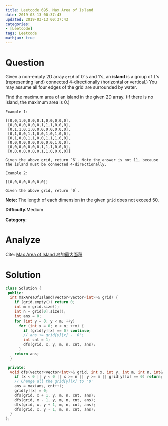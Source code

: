 ```yaml
---
title: Leetcode 695. Max Area of Island
date: 2019-03-13 00:37:43
updated: 2019-03-13 00:37:43
categories: 
- [Leetcode]
tags: Leetcode
mathjax: true
---
```


# Question

Given a non-empty 2D array  `grid`  of 0's and 1's, an  **island**  is a group of  `1`'s (representing land) connected 4-directionally (horizontal or vertical.) You may assume all four edges of the grid are surrounded by water.

Find the maximum area of an island in the given 2D array. (If there is no island, the maximum area is 0.)

```
Example 1:

[[0,0,1,0,0,0,0,1,0,0,0,0,0],
 [0,0,0,0,0,0,0,1,1,1,0,0,0],
 [0,1,1,0,1,0,0,0,0,0,0,0,0],
 [0,1,0,0,1,1,0,0,1,0,1,0,0],
 [0,1,0,0,1,1,0,0,1,1,1,0,0],
 [0,0,0,0,0,0,0,0,0,0,1,0,0],
 [0,0,0,0,0,0,0,1,1,1,0,0,0],
 [0,0,0,0,0,0,0,1,1,0,0,0,0]]

Given the above grid, return `6`. Note the answer is not 11, because the island must be connected 4-directionally.

Example 2:

[[0,0,0,0,0,0,0,0]]

Given the above grid, return `0`.
```

**Note:**  The length of each dimension in the given  `grid`  does not exceed 50.

**Difficulty**:Medium

**Category**:

# Analyze

Cite: [Max Area of Island 岛的最大面积](http://www.cnblogs.com/grandyang/p/7712724.html)


# Solution

```cpp
class Solution {
 public:
  int maxAreaOfIsland(vector<vector<int>>& grid) {
    if (grid.empty()) return 0;
    int m = grid.size();
    int n = grid[0].size();
    int ans = 0;
    for (int y = 0; y < m; ++y)
      for (int x = 0; x < n; ++x) {
        if (grid[y][x] == 0) continue;
        // ans += grid[y][x] - '0';
        int cnt = 1;
        dfs(grid, x, y, m, n, cnt, ans);
      }
    return ans;
  }

 private:
  void dfs(vector<vector<int>>& grid, int x, int y, int m, int n, int& cnt, int& ans) {
    if (x < 0 || y < 0 || x >= n || y >= m || grid[y][x] == 0) return;
    // Change all the grid[y][x] to '0'
    ans = max(ans, cnt++);
    grid[y][x] = 0;
    dfs(grid, x + 1, y, m, n, cnt, ans);
    dfs(grid, x - 1, y, m, n, cnt, ans);
    dfs(grid, x, y + 1, m, n, cnt, ans);
    dfs(grid, x, y - 1, m, n, cnt, ans);
  }
};
```